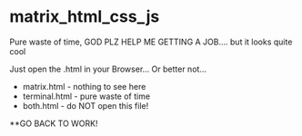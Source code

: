 # matrix_html_css_js
Pure waste of time, GOD PLZ HELP ME GETTING A JOB.... but it looks quite cool

Just open the .html in your Browser... Or better not... 

- matrix.html - nothing to see here
- terminal.html - pure waste of time
- both.html - do NOT open this file! 

**GO BACK TO WORK! 
